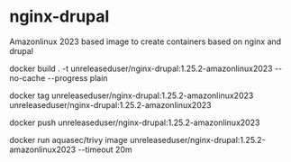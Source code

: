 # nginx-drupal

Amazonlinux 2023 based image to create containers based on nginx and drupal

docker build . -t unreleaseduser/nginx-drupal:1.25.2-amazonlinux2023 --no-cache --progress plain

docker tag unreleaseduser/nginx-drupal:1.25.2-amazonlinux2023  unreleaseduser/nginx-drupal:1.25.2-amazonlinux2023 

docker push unreleaseduser/nginx-drupal:1.25.2-amazonlinux2023 

docker run aquasec/trivy image unreleaseduser/nginx-drupal:1.25.2-amazonlinux2023 --timeout 20m
